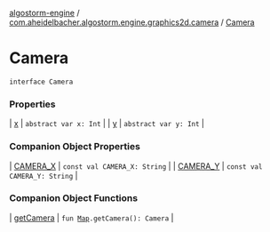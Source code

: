 [algostorm-engine](../../index.md) / [com.aheidelbacher.algostorm.engine.graphics2d.camera](../index.md) / [Camera](.)

# Camera

`interface Camera`

### Properties

| [x](x.md) | `abstract var x: Int` |
| [y](y.md) | `abstract var y: Int` |

### Companion Object Properties

| [CAMERA_X](-c-a-m-e-r-a_-x.md) | `const val CAMERA_X: String` |
| [CAMERA_Y](-c-a-m-e-r-a_-y.md) | `const val CAMERA_Y: String` |

### Companion Object Functions

| [getCamera](get-camera.md) | `fun `[`Map`](../../com.aheidelbacher.algostorm.engine.state/-map/index.md)`.getCamera(): Camera` |


